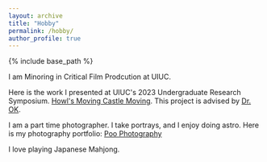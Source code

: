 ```yaml
---
layout: archive
title: "Hobby"
permalink: /hobby/
author_profile: true
---
```


{% include base_path %}

I am Minoring in Critical Film Prodcution at UIUC. 

Here is the work I presented at UIUC's 2023 Undergraduate Research Symposium. [Howl's Moving Castle Moving](https://youtu.be/StPev5OnTlI). This project is advised by [Dr. OK](http://jennyok.com/).

I am a part time photographer. I take portrays, and I enjoy doing astro. Here is my photography portfolio: [Poo Photography](https://sites.google.com/view/poophotography/portrait-portfolio%E5%AE%A2%E5%8D%95%E5%B1%95%E7%A4%BA)

I love playing Japanese Mahjong.